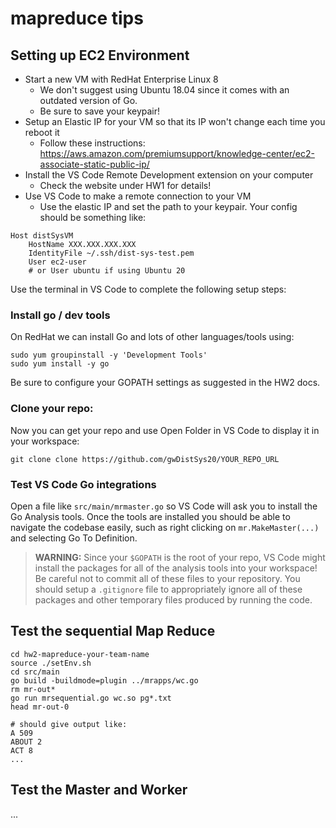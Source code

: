 # mapreduce tips

## Setting up EC2 Environment

 - Start a new VM with RedHat Enterprise Linux 8
    - We don't suggest using Ubuntu 18.04 since it comes with an outdated version of Go.
    - Be sure to save your keypair!
 - Setup an Elastic IP for your VM so that its IP won't change each time you reboot it 
    - Follow these instructions: https://aws.amazon.com/premiumsupport/knowledge-center/ec2-associate-static-public-ip/
 - Install the VS Code Remote Development extension on your computer
    - Check the website under HW1 for details!
 - Use VS Code to make a remote connection to your VM
    - Use the elastic IP and set the path to your keypair. Your config should be something like:

```
Host distSysVM
    HostName XXX.XXX.XXX.XXX
    IdentityFile ~/.ssh/dist-sys-test.pem
    User ec2-user
    # or User ubuntu if using Ubuntu 20
```

Use the terminal in VS Code to complete the following setup steps:


### Install go / dev tools

On RedHat we can install Go and lots of other languages/tools using:

```
sudo yum groupinstall -y 'Development Tools'
sudo yum install -y go 
```

Be sure to configure your GOPATH settings as suggested in the HW2 docs.

### Clone your repo:

Now you can get your repo and use Open Folder in VS Code to display it in your workspace:

```
git clone clone https://github.com/gwDistSys20/YOUR_REPO_URL
```

### Test VS Code Go integrations
Open a file like `src/main/mrmaster.go` so VS Code will ask you to install the Go Analysis tools. Once the tools are installed you should be able to navigate the codebase easily, such as right clicking on `mr.MakeMaster(...)` and selecting Go To Definition.

> **WARNING:** Since your `$GOPATH` is the root of your repo, VS Code might install the packages for all of the analysis tools into your workspace! Be careful not to commit all of these files to your repository.  You should setup a `.gitignore` file to appropriately ignore all of these packages and other temporary files produced by running the code.

## Test the sequential Map Reduce

```
cd hw2-mapreduce-your-team-name
source ./setEnv.sh
cd src/main
go build -buildmode=plugin ../mrapps/wc.go
rm mr-out*
go run mrsequential.go wc.so pg*.txt
head mr-out-0

# should give output like:
A 509
ABOUT 2
ACT 8
...
```

## Test the Master and Worker

...
